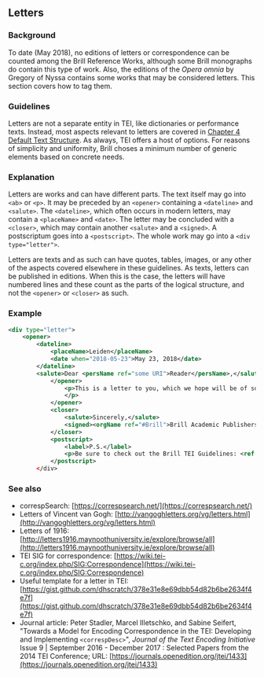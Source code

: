## Letters

### Background

To date (May 2018), no editions of letters or correspondence can be counted among the Brill Reference Works, although some Brill monographs do contain this type of work. Also, the editions of the _Opera omnia_ by Gregory of Nyssa contains some works that may be considered letters. This section covers how to tag them.

### Guidelines

Letters are not a separate entity in TEI, like dictionaries or performance texts. Instead, most aspects relevant to letters are covered in [Chapter 4 Default Text Structure](http://www.tei-c.org/release/doc/tei-p5-doc/en/html/DS.html). As always, TEI  offers a host of options. For reasons of simplicity and uniformity, Brill choses a minimum number of generic elements based on concrete needs.

### Explanation

Letters are works and can have different parts. The text itself may go into `<ab>` or `<p>`. It may be preceded by an `<opener>` containing a `<dateline>` and `<salute>`. The `<dateline>`, which often occurs in modern letters, may contain a `<placeName>` and `<date>`. The letter may be concluded with a `<closer>`, which may contain another `<salute>` and a `<signed>`. A postscriptum goes into a `<postscript>`. The whole work may go into a `<div type="letter">`.

Letters are texts and as such can have quotes, tables, images, or any other of the aspects covered elsewhere in these guidelines. As texts, letters can be published in editions. When this is the case, the letters will have numbered lines and these count as the parts of the logical structure, and not the `<opener>` or `<closer>` as such.

### Example
```xml
<div type="letter">
    <opener>
        <dateline>
            <placeName>Leiden</placeName>
            <date when="2018-05-23">May 23, 2018</date>
        </dateline>
        <salute>Dear <persName ref="some URI">Reader</persName>,</salute>
            </opener>
                <p>This is a letter to you, which we hope will be of some benefit should you be in search of a sample letter encoded in the TEI. We have based this letter on the <orgName ref="#org\_teic">Text Encoding Initiative Consortium</orgName> Guidelines. The Guidelines can be found <ref target="http://www.tei-c.org/Guidelines/">here</ref>.
                </p>
            </opener>
            <closer>
                <salute>Sincerely,</salute>
                <signed><orgName ref="#Brill">Brill Academic Publishers</orgName></signed>
            </closer>
            <postscript>
                <label>P.S.</label>
                <p>Be sure to check out the Brill TEI Guidelines: <ref target="http://gitli.gitlab.io/book-header/">"Letters"</ref> for an extended discussion of letters as an encoded document genre.</p>
            </postscript>
        </div>
```

### See also

* correspSearch: [https://correspsearch.net/](https://correspsearch.net/)
* Letters of Vincent van Gogh: [http://vangoghletters.org/vg/letters.html](http://vangoghletters.org/vg/letters.html)
* Letters of 1916: [http://letters1916.maynoothuniversity.ie/explore/browse/all](http://letters1916.maynoothuniversity.ie/explore/browse/all)
* TEI SIG for correspondence: [https://wiki.tei-c.org/index.php/SIG:Correspondence](https://wiki.tei-c.org/index.php/SIG:Correspondence)
* Useful template for a letter in TEI: [https://gist.github.com/dhscratch/378e31e8e69dbb54d82b6be2634f4e7f](https://gist.github.com/dhscratch/378e31e8e69dbb54d82b6be2634f4e7f)
* Journal article: Peter Stadler, Marcel Illetschko, and Sabine Seifert, "Towards a Model for Encoding Correspondence in the TEI: Developing and Implementing `<correspDesc>`", _Journal of the Text Encoding Initiative_ Issue 9 | September 2016 - December 2017 : Selected Papers from the 2014 TEI Conference; URL: [https://journals.openedition.org/jtei/1433](https://journals.openedition.org/jtei/1433)

